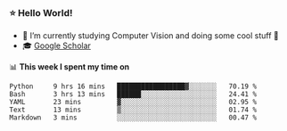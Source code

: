 ### ⭐️ Hello World!

<!--
**hologerry/hologerry** is a ✨ _special_ ✨ repository because its `README.md` (this file) appears on your GitHub profile.

Here are some ideas to get you started:

- 🔭 I’m currently working and studying on Computer Vision
- 🌱 I’m currently learning at Peking University
- 💬 Ask me about 
- 📫 How to reach me: E-mail
- 😄 Pronouns: he/his
- ⚡ Fun fact: Music is the Power
-->


- 🔭 I’m currently studying Computer Vision and doing some cool stuff 🤖
- 🎓 [Google Scholar](https://scholar.google.com/citations?user=3ykqW9wAAAAJ&hl=en)


📊 **This week I spent my time on**

<!--START_SECTION:waka-->
```text
Python     9 hrs 16 mins   █████████████████▓░░░░░░░   70.19 % 
Bash       3 hrs 13 mins   ██████░░░░░░░░░░░░░░░░░░░   24.41 % 
YAML       23 mins         ▓░░░░░░░░░░░░░░░░░░░░░░░░   02.95 % 
Text       13 mins         ▒░░░░░░░░░░░░░░░░░░░░░░░░   01.74 % 
Markdown   3 mins          ░░░░░░░░░░░░░░░░░░░░░░░░░   00.47 % 
```
<!--END_SECTION:waka-->
